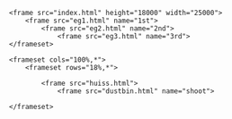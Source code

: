 <!doctype html>
<html>
    <head>
        <title>Beginner</title>
    </head>
    <frameset cols="8%,92%">
                <frameset rows="18%,*,*,*">
                   
                    <frame src="index.html" height="18000" width="25000"> 
                        <frame src="eg1.html" name="1st"> 
                            <frame src="eg2.html" name="2nd"> 
                                <frame src="eg3.html" name="3rd"> 
                    </frameset>

                    <frameset cols="100%,*">
                        <frameset rows="18%,*">
                   
                            <frame src="huiss.html"> 
                                <frame src="dustbin.html" name="shoot"> 
                            
                    </frameset>


</html>

